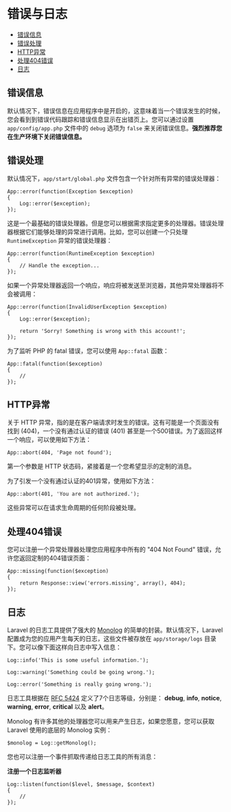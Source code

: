 # 错误与日志

- [错误信息](#error-detail)
- [错误处理](#handling-errors)
- [HTTP异常](#http-exceptions)
- [处理404错误](#handling-404-errors)
- [日志](#logging)

<a name="error-detail"></a>
## 错误信息

默认情况下，错误信息在应用程序中是开启的，这意味着当一个错误发生的时候，您会看到到错误代码跟踪和错误信息显示在出错页上。您可以通过设置 `app/config/app.php` 文件中的 `debug` 选项为 `false` 来关闭错误信息。**强烈推荐您在生产环境下关闭错误信息。**

<a name="handling-errors"></a>
## 错误处理

默认情况下，`app/start/global.php` 文件包含一个针对所有异常的错误处理器：

	App::error(function(Exception $exception)
	{
		Log::error($exception);
	});

这是一个最基础的错误处理器。但是您可以根据需求指定更多的处理器。错误处理器根据它们能够处理的异常进行调用。比如，您可以创建一个只处理 `RuntimeException` 异常的错误处理器：

	App::error(function(RuntimeException $exception)
	{
		// Handle the exception...
	});

如果一个异常处理器返回一个响应，响应将被发送至浏览器，其他异常处理器将不会被调用：

	App::error(function(InvalidUserException $exception)
	{
		Log::error($exception);

		return 'Sorry! Something is wrong with this account!';
	});

为了监听 PHP 的 fatal 错误，您可以使用 `App::fatal` 函数：

	App::fatal(function($exception)
	{
		//
	});

<a name="http-exceptions"></a>
## HTTP异常

关于 HTTP 异常，指的是在客户端请求时发生的错误。这有可能是一个页面没有找到 (404)，一个没有通过认证的错误 (401) 甚至是一个500错误。为了返回这样一个响应，可以使用如下方法：

	App::abort(404, 'Page not found');

第一个参数是 HTTP 状态码，紧接着是一个您希望显示的定制的消息。

为了引发一个没有通过认证的401异常，使用如下方法：

	App::abort(401, 'You are not authorized.');

这些异常可以在请求生命周期的任何阶段被处理。

<a name="handling-404-errors"></a>
## 处理404错误

您可以注册一个异常处理器处理您应用程序中所有的 "404 Not Found" 错误，允许您返回定制的404错误页面：

	App::missing(function($exception)
	{
		return Response::view('errors.missing', array(), 404);
	});

<a name="logging"></a>
## 日志

Laravel 的日志工具提供了强大的 [Monolog](http://github.com/seldaek/monolog) 的简单的封装。默认情况下，Laravel 配置成为您的应用产生每天的日志，这些文件被存放在 `app/storage/logs` 目录下。您可以像下面这样向日志中写入信息：

	Log::info('This is some useful information.');

	Log::warning('Something could be going wrong.');

	Log::error('Something is really going wrong.');

日志工具根据在 [RFC 5424](http://tools.ietf.org/html/rfc5424) 定义了7个日志等级，分别是： **debug**, **info**, **notice**, **warning**, **error**, **critical** 以及 **alert**。

Monolog 有许多其他的处理器您可以用来产生日志，如果您愿意，您可以获取 Laravel 使用的底层的 Monolog 实例：

	$monolog = Log::getMonolog();

您也可以注册一个事件抓取传递给日志工具的所有消息：

**注册一个日志监听器**

	Log::listen(function($level, $message, $context)
	{
		//
	});
